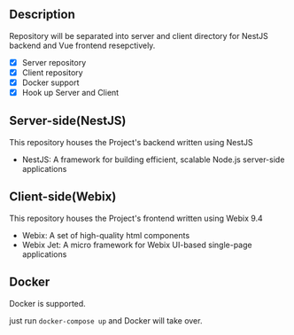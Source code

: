 ## Description

Repository will be separated into server and client directory for NestJS backend and Vue frontend resepctively.

- [x] Server repository
- [x] Client repository
- [x] Docker support
- [x] Hook up Server and Client

## Server-side(NestJS)

This repository houses the Project's backend written using NestJS

- NestJS: A framework for building efficient, scalable Node.js server-side applications

## Client-side(Webix)

This repository houses the Project's frontend written using Webix 9.4

- Webix: A set of high-quality html components
- Webix Jet: A micro framework for Webix UI-based single-page applications

## Docker

Docker is supported.

just run `docker-compose up` and Docker will take over.
